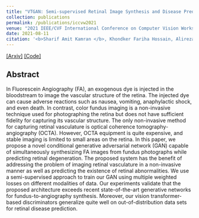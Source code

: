 ```yaml
---
title: "VTGAN: Semi-supervised Retinal Image Synthesis and Disease Prediction using Vision Transformers"
collection: publications
permalink: /publications/iccvw2021
venue: "2021 IEEE/CVF International Conference on Computer Vision Workshop (ICCVW)"
date: 2021-08-11
citation: '<b>Sharif Amit Kamran </b>, Khondker Fariha Hossain, Alireza Tavakkoli, Stewart Lee Zuckerbrod, Salah A Baker.'
---
```

[[Arxiv]](https://arxiv.org/abs/2104.06757) [[Code]](https://github.com/SharifAmit/VTGAN)

## Abstract
In Fluorescein Angiography (FA), an exogenous dye is injected in the bloodstream to image the vascular structure of the retina. The injected dye can cause adverse reactions such as nausea, vomiting, anaphylactic shock, and even death. In contrast, color fundus imaging is a non-invasive technique used for photographing the retina but does not have sufficient fidelity for capturing its vascular structure. The only non-invasive method for capturing retinal vasculature is optical coherence tomography-angiography (OCTA). However, OCTA equipment is quite expensive, and stable imaging is limited to small areas on the retina. In this paper, we propose a novel conditional generative adversarial network (GAN) capable of simultaneously synthesizing FA images from fundus photographs while predicting retinal degeneration. The proposed system has the benefit of addressing the problem of imaging retinal vasculature in a non-invasive manner as well as predicting the existence of retinal abnormalities. We use a semi-supervised approach to train our GAN using multiple weighted losses on different modalities of data. Our experiments validate that the proposed architecture exceeds recent state-of-the-art generative networks for fundus-to-angiography synthesis. Moreover, our vision transformer-based discriminators generalize quite well on out-of-distribution data sets for retinal disease prediction.